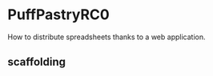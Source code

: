 # PuffPastryRC0

How to distribute spreadsheets thanks to a web application.

## scaffolding

```shell

```

